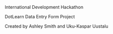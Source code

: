 International Development Hackathon

DotLearn Data Entry Form Project

Created by Ashley Smith and Uku-Kaspar Uustalu